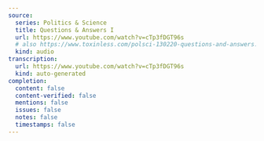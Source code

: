 ```yaml
---
source:
  series: Politics & Science
  title: Questions & Answers I
  url: https://www.youtube.com/watch?v=cTp3fDGT96s
  # also https://www.toxinless.com/polsci-130220-questions-and-answers.mp3
  kind: audio
transcription:
  url: https://www.youtube.com/watch?v=cTp3fDGT96s
  kind: auto-generated
completion:
  content: false
  content-verified: false
  mentions: false
  issues: false
  notes: false
  timestamps: false
---
```



